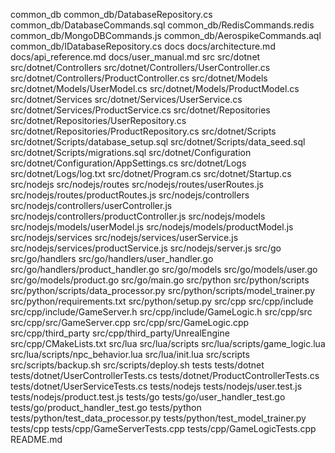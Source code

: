 common_db
common_db/DatabaseRepository.cs
common_db/DatabaseCommands.sql
common_db/RedisCommands.redis
common_db/MongoDBCommands.js 
common_db/AerospikeCommands.aql
common_db/IDatabaseRepository.cs
docs
docs/architecture.md
docs/api_reference.md
docs/user_manual.md
src
src/dotnet
src/dotnet/Controllers
src/dotnet/Controllers/UserController.cs
src/dotnet/Controllers/ProductController.cs
src/dotnet/Models
src/dotnet/Models/UserModel.cs
src/dotnet/Models/ProductModel.cs
src/dotnet/Services
src/dotnet/Services/UserService.cs
src/dotnet/Services/ProductService.cs
src/dotnet/Repositories
src/dotnet/Repositories/UserRepository.cs
src/dotnet/Repositories/ProductRepository.cs
src/dotnet/Scripts
src/dotnet/Scripts/database_setup.sql
src/dotnet/Scripts/data_seed.sql
src/dotnet/Scripts/migrations.sql
src/dotnet/Configuration
src/dotnet/Configuration/AppSettings.cs
src/dotnet/Logs
src/dotnet/Logs/log.txt
src/dotnet/Program.cs
src/dotnet/Startup.cs
src/nodejs
src/nodejs/routes
src/nodejs/routes/userRoutes.js
src/nodejs/routes/productRoutes.js
src/nodejs/controllers
src/nodejs/controllers/userController.js
src/nodejs/controllers/productController.js
src/nodejs/models
src/nodejs/models/userModel.js
src/nodejs/models/productModel.js
src/nodejs/services
src/nodejs/services/userService.js
src/nodejs/services/productService.js
src/nodejs/server.js
src/go
src/go/handlers
src/go/handlers/user_handler.go
src/go/handlers/product_handler.go
src/go/models
src/go/models/user.go
src/go/models/product.go
src/go/main.go
src/python
src/python/scripts
src/python/scripts/data_processor.py
src/python/scripts/model_trainer.py
src/python/requirements.txt
src/python/setup.py
src/cpp
src/cpp/include
src/cpp/include/GameServer.h
src/cpp/include/GameLogic.h
src/cpp/src
src/cpp/src/GameServer.cpp
src/cpp/src/GameLogic.cpp
src/cpp/third_party
src/cpp/third_party/UnrealEngine
src/cpp/CMakeLists.txt
src/lua
src/lua/scripts
src/lua/scripts/game_logic.lua
src/lua/scripts/npc_behavior.lua
src/lua/init.lua
src/scripts
src/scripts/backup.sh
src/scripts/deploy.sh
tests
tests/dotnet
tests/dotnet/UserControllerTests.cs
tests/dotnet/ProductControllerTests.cs
tests/dotnet/UserServiceTests.cs
tests/nodejs
tests/nodejs/user.test.js
tests/nodejs/product.test.js
tests/go
tests/go/user_handler_test.go
tests/go/product_handler_test.go
tests/python
tests/python/test_data_processor.py
tests/python/test_model_trainer.py
tests/cpp
tests/cpp/GameServerTests.cpp
tests/cpp/GameLogicTests.cpp
README.md